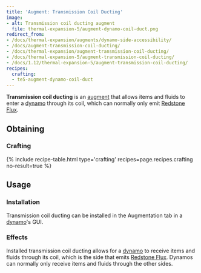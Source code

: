 ```yaml
---
title: 'Augment: Transmission Coil Ducting'
image:
- alt: Transmission coil ducting augment
  file: thermal-expansion-5/augment-dynamo-coil-duct.png
redirect_from:
- /docs/thermal-expansion/augments/dynamo-side-accessibility/
- /docs/augment-transmission-coil-ducting/
- /docs/thermal-expansion/augment-transmission-coil-ducting/
- /docs/thermal-expansion-5/augment-transmission-coil-ducting/
- /docs/1.12/thermal-expansion-5/augment-transmission-coil-ducting/
recipes:
  crafting:
  - te5-augment-dynamo-coil-duct
---
```


**Transmission coil ducting** is an [augment](/docs/1.12/thermal-expansion/augments/) that allows items
and fluids to enter a [dynamo](/docs/1.12/thermal-expansion/dynamos/) through its coil, which can
normally only emit [Redstone Flux](/docs/redstone-flux/).


Obtaining
---------

### Crafting
{% include recipe-table.html type='crafting' recipes=page.recipes.crafting no-result=true %}


Usage
-----

### Installation
Transmission coil ducting can be installed in the Augmentation tab in a
[dynamo](/docs/1.12/thermal-expansion/dynamos/)'s GUI.

### Effects
Installed transmission coil ducting allows for a [dynamo](/docs/1.12/thermal-expansion/dynamos/) to
receive items and fluids through its coil, which is the side that emits
[Redstone Flux](/docs/redstone-flux/). Dynamos can normally only receive items
and fluids through the other sides.
